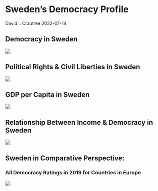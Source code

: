 Sweden’s Democracy Profile
================
David I. Crabtree
2022-07-14

## Democracy in Sweden

![](C:\Users\David\Desktop\PROGRA~1\FILESA~1\DEMOCR~1\reports\SWEDEN~1/figure-gfm/Demscore-1.png)<!-- -->

## Political Rights & Civil Liberties in Sweden

![](C:\Users\David\Desktop\PROGRA~1\FILESA~1\DEMOCR~1\reports\SWEDEN~1/figure-gfm/Political%20Rights%20&%20Civil%20Libs-1.png)<!-- -->

## GDP per Capita in Sweden

![](C:\Users\David\Desktop\PROGRA~1\FILESA~1\DEMOCR~1\reports\SWEDEN~1/figure-gfm/GDP%20per%20Capita-1.png)<!-- -->

## Relationship Between Income & Democracy in Sweden

![](C:\Users\David\Desktop\PROGRA~1\FILESA~1\DEMOCR~1\reports\SWEDEN~1/figure-gfm/Income%20&%20Dem-1.png)<!-- -->

## Sweden in Comparative Perspective:

### All Democracy Ratings in 2019 for Countries in Europe

![](C:\Users\David\Desktop\PROGRA~1\FILESA~1\DEMOCR~1\reports\SWEDEN~1/figure-gfm/Democracy%20in%20Comparative%20Perspective-1.png)<!-- -->
